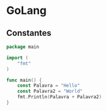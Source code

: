 # GoLang

## Constantes

```go
package main

import (
    "fmt"
)

func main() {
	const Palavra = "Hello"
	const Palavra2 = "World"
	fmt.Println(Palavra + Palavra2)
}
```